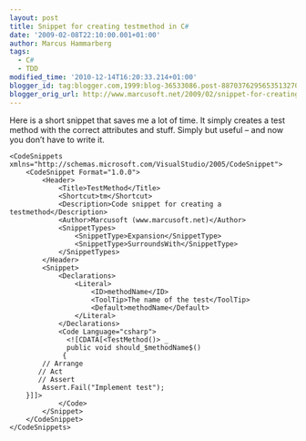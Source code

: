 ```yaml
---
layout: post
title: Snippet for creating testmethod in C#
date: '2009-02-08T22:10:00.001+01:00'
author: Marcus Hammarberg
tags:
  - C#
  - TDD
modified_time: '2010-12-14T16:20:33.214+01:00'
blogger_id: tag:blogger.com,1999:blog-36533086.post-8870376295653513270
blogger_orig_url: http://www.marcusoft.net/2009/02/snippet-for-creating-testmethod-in-c.html
---
```



Here is a short snippet that saves me a lot of time. It simply creates a
test method with the correct attributes and stuff. Simply but useful –
and now you don’t have to write it.
   <?xml version="1.0" encoding="utf-8" ?>
    <CodeSnippets  xmlns="http://schemas.microsoft.com/VisualStudio/2005/CodeSnippet">
        <CodeSnippet Format="1.0.0">
            <Header>
                <Title>TestMethod</Title>
                <Shortcut>tm</Shortcut>
                <Description>Code snippet for creating a testmethod</Description>
                <Author>Marcusoft (www.marcusoft.net)</Author>
                <SnippetTypes>
                    <SnippetType>Expansion</SnippetType>
                    <SnippetType>SurroundsWith</SnippetType>
                </SnippetTypes>
            </Header>
            <Snippet>
                <Declarations>
                    <Literal>
                        <ID>methodName</ID>
                        <ToolTip>The name of the test</ToolTip>
                        <Default>methodName</Default>
                    </Literal>
                </Declarations>
                <Code Language="csharp">
                  <![CDATA[<TestMethod()> _
                  public void should_$methodName$()
                 {
            // Arrange
           // Act
           // Assert
            Assert.Fail("Implement test");
        }]]>
                </Code>
            </Snippet>
        </CodeSnippet>
    </CodeSnippets>
